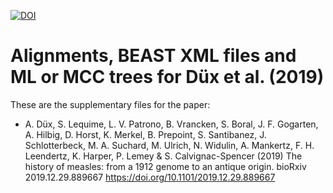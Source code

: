 [![DOI](https://zenodo.org/badge/233569367.svg)](https://zenodo.org/badge/latestdoi/233569367)
# Alignments, BEAST XML files and ML or MCC trees for Düx et al. (2019)
These are the supplementary files for the paper:
- A. Düx, S. Lequime, L. V. Patrono, B. Vrancken, S. Boral, J. F. Gogarten, A. Hilbig, D. Horst, K. Merkel, B. Prepoint, S. Santibanez, J. Schlotterbeck, M. A. Suchard, M. Ulrich, N. Widulin, A. Mankertz, F. H. Leendertz, K. Harper, P. Lemey & S. Calvignac-Spencer (2019) The history of measles: from a 1912 genome to an antique origin. bioRxiv 2019.12.29.889667 https://doi.org/10.1101/2019.12.29.889667
